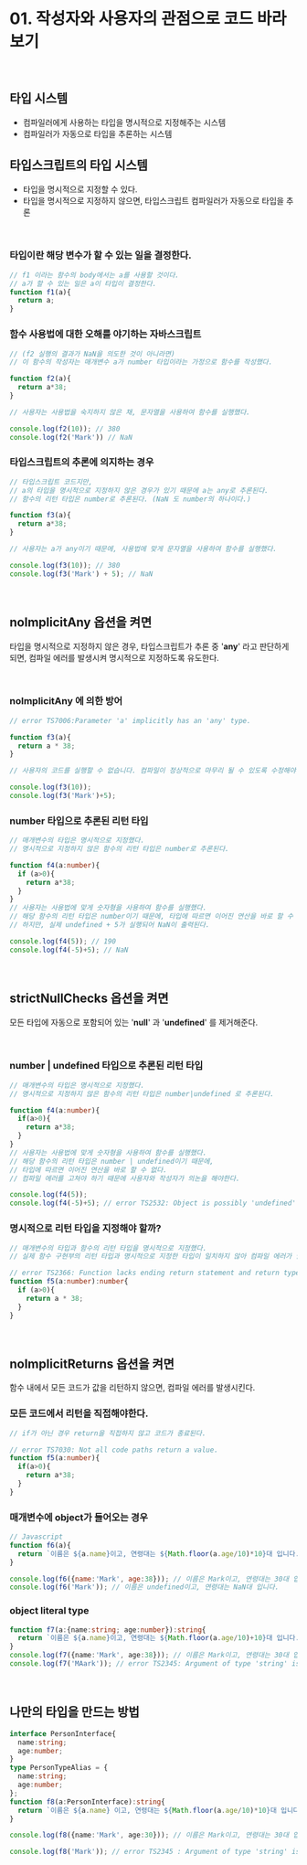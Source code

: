 # 01. 작성자와 사용자의 관점으로 코드 바라보기

<br>

## 타입 시스템

- 컴파일러에게 사용하는 타입을 명시적으로 지정해주는 시스템
- 컴파일러가 자동으로 타입을 추론하는 시스템


## 타입스크립트의 타입 시스템

- 타입을 명시적으로 지정할 수 있다.
- 타입을 명시적으로 지정하지 않으면, 타입스크립트 컴파일러가 자동으로 타입을 추론

<br>

### 타입이란 해당 변수가 할 수 있는 일을 결정한다.

```js
// f1 이라는 함수의 body에서는 a를 사용할 것이다.
// a가 할 수 있는 일은 a이 타입이 결정한다.
function f1(a){
  return a;
}
```

### 함수 사용법에 대한 오해를 야기하는 자바스크립트

```js
// (f2 실행의 결과가 NaN을 의도한 것이 아니라면)
// 이 함수의 작성자는 매개변수 a가 number 타입이라는 가정으로 함수를 작성했다.

function f2(a){
  return a*38;
}

// 사용자는 사용법을 숙지하지 않은 채, 문자열을 사용하여 함수를 실행했다.

console.log(f2(10)); // 380
console.log(f2('Mark')) // NaN

```

### 타입스크립트의 추론에 의지하는 경우

```js
// 타입스크립트 코드지만,
// a의 타입을 명시적으로 지정하지 않은 경우가 있기 때문에 a는 any로 추론된다.
// 함수의 리턴 타입은 number로 추론된다. (NaN 도 number의 하나이다.)

function f3(a){
  return a*38;
}

// 사용자는 a가 any이기 때문에, 사용법에 맞게 문자열을 사용하여 함수를 실행했다.

console.log(f3(10)); // 380
console.log(f3('Mark') + 5); // NaN 

```
<br>

## nolmplicitAny 옵션을 켜면

타입을 명시적으로 지정하지 않은 경우, 타입스크립트가 추론 중 '**any**' 라고 판단하게 되면, 컴파일 에러를 발생시켜 명시적으로 지정하도록 유도한다.

<br>

### nolmplicitAny 에 의한 방어

```ts
// error TS7006:Parameter 'a' implicitly has an 'any' type.

function f3(a){
  return a * 38;
}

// 사용자의 코드를 실행할 수 없습니다. 컴파일이 정상적으로 마무리 될 수 있도록 수정해야 한다.

console.log(f3(10));
console.log(f3('Mark')+5);
```

### number 타입으로 추론된 리턴 타입

```ts
// 매개변수의 타입은 명시적으로 지정했다.
// 명시적으로 지정하지 않은 함수의 리턴 타입은 number로 추론된다.

function f4(a:number){
  if (a>0){
    return a*38;
  }
}
// 사용자는 사용법에 맞게 숫자형을 사용하여 함수를 실행했다.
// 해당 함수의 리턴 타입은 number이기 때문에, 타입에 따르면 이어진 연산을 바로 할 수 있다.
// 하지만, 실제 undefined + 5가 실행되어 NaN이 출력된다.

console.log(f4(5)); // 190
console.log(f4(-5)+5); // NaN
```

<br>

## strictNullChecks 옵션을 켜면

모든 타입에 자동으로 포함되어 있는 '**null**' 과 '**undefined**' 를 제거해준다.

<br>

### number | undefined 타입으로 추론된 리턴 타입

```ts
// 매개변수의 타입은 명시적으로 지정했다.
// 명시적으로 지정하지 않은 함수의 리턴 타입은 number|undefined 로 추론된다.

function f4(a:number){
  if(a>0){
    return a*38;
  }
}
// 사용자는 사용법에 맞게 숫자형을 사용하여 함수를 실행했다.
// 해당 함수의 리턴 타입은 number | undefined이기 때문에,
// 타입에 따르면 이어진 연산을 바로 할 수 없다.
// 컴파일 에러를 고쳐야 하기 때문에 사용자와 작성자가 의논을 해야한다.

console.log(f4(5));
console.log(f4(-5)+5); // error TS2532: Object is possibly 'undefined'

```

### 명시적으로 리턴 타입을 지정해야 할까?

```ts
// 매개변수의 타입과 함수의 리턴 타입을 명시적으로 지정했다.
// 실제 함수 구현부의 리턴 타입과 명시적으로 지정한 타입이 일치하지 않아 컴파일 에러가 발생한다.

// error TS2366: Function lacks ending return statement and return type does not inc
function f5(a:number):number{
  if (a>0){
    return a * 38;
  }
}

```

<br>

## noImplicitReturns 옵션을 켜면
함수 내에서 모든 코드가 값을 리턴하지 않으면, 컴파일 에러를 발생시킨다.

### 모든 코드에서 리턴을 직접해야한다.

```ts
// if가 아닌 경우 return을 직접하지 않고 코드가 종료된다.

// error TS7030: Not all code paths return a value.
function f5(a:number){
  if(a>0){
    return a*38;
  } 
}

```

### 매개변수에 object가 들어오는 경우

```js
// Javascript
function f6(a){
  return `이름은 ${a.name}이고, 연령대는 ${Math.floor(a.age/10)*10}대 입니다.`;
}

console.log(f6({name:'Mark', age:38})); // 이름은 Mark이고, 연령대는 30대 입니다.
console.log(f6('Mark')); // 이름은 undefined이고, 연령대는 NaN대 입니다.

```

### object literal type

```ts
function f7(a:{name:string; age:number}):string{
  return `이름은 ${a.name}이고, 연령대는 ${Math.floor(a.age/10)+10}대 입니다.`;
}
console.log(f7({name:'Mark', age:38})); // 이름은 Mark이고, 연령대는 30대 입니다.
console.log(f7('MAark')); // error TS2345: Argument of type 'string' is not assignable to parameter of type '{name:string; age:number;}'.
```

<br>

## 나만의 타입을 만드는 방법

```ts
interface PersonInterface{
  name:string;
  age:number;
}
type PersonTypeAlias = {
  name:string;
  age:number;
};
function f8(a:PersonInterface):string{
  return `이름은 ${a.name} 이고, 연령대는 ${Math.floor(a.age/10)*10}대 입니다.`;
}

console.log(f8({name:'Mark', age:30})); // 이름은 Mark이고, 연령대는 30대 입니다.

console.log(f8('Mark')); // error TS2345 : Argument of type 'string' is not assignable to parameter of type 'PersonInterface'.
```

<br>

